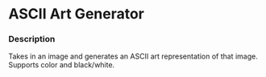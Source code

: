 # ASCII Art Generator
### Description
Takes in an image and generates an ASCII art representation of that image. Supports color and black/white.
